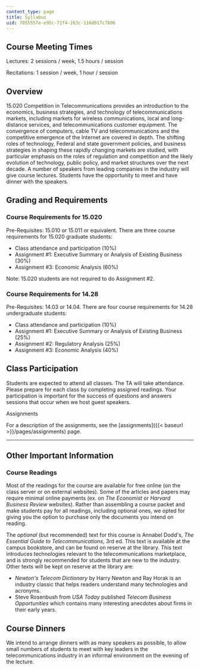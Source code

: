```yaml
---
content_type: page
title: Syllabus
uid: 7055557e-e95c-72f4-263c-116d017c7806
---
```


Course Meeting Times
--------------------

Lectures: 2 sessions / week, 1.5 hours / session

Recitations: 1 session / week, 1 hour / session

Overview
--------

15.020 Competition in Telecommunications provides an introduction to the economics, business strategies, and technology of telecommunications markets, including markets for wireless communications, local and long-distance services, and telecommunications customer equipment. The convergence of computers, cable TV and telecommunications and the competitive emergence of the Internet are covered in depth. The shifting roles of technology, Federal and state government policies, and business strategies in shaping these rapidly changing markets are studied, with particular emphasis on the roles of regulation and competition and the likely evolution of technology, public policy, and market structures over the next decade. A number of speakers from leading companies in the industry will give course lectures. Students have the opportunity to meet and have dinner with the speakers.

Grading and Requirements
------------------------

### Course Requirements for 15.020

Pre-Requisites: 15.010 or 15.011 or equivalent. There are three course requirements for 15.020 graduate students:

*   Class attendance and participation (10%)
*   Assignment #1: Executive Summary or Analysis of Existing Business (30%)
*   Assignment #3: Economic Analysis (60%)

Note: 15.020 students are not required to do Assignment #2.

### Course Requirements for 14.28

Pre-Requisites: 14.03 or 14.04. There are four course requirements for 14.28 undergraduate students:

*   Class attendance and participation (10%)
*   Assignment #1: Executive Summary or Analysis of Existing Business (25%)
*   Assignment #2: Regulatory Analysis (25%)
*   Assignment #3: Economic Analysis (40%)

Class Participation
-------------------

Students are expected to attend all classes. The TA will take attendance. Please prepare for each class by completing assigned readings. Your participation is important for the success of questions and answers sessions that occur when we host guest speakers.

Assignments

For a description of the assignments, see the [assignments]({{< baseurl >}}/pages/assignments) page.


-------------------------------------------------------------------------------------------------------------------

Other Important Information
---------------------------

### Course Readings

Most of the readings for the course are available for free online (on the class server or on external websites). Some of the articles and papers may require minimal online payments (ex. on _The Economist_ or _Harvard Business Review_ websites). Rather than assembling a course packet and make students pay for all readings, including optional ones, we opted for giving you the option to purchase only the documents you intend on reading.

The _optional_ (but recommended) text for this course is Annabel Dodd's, _The Essential Guide to Telecommunications_, 3rd ed. This text is available at the campus bookstore, and can be found on reserve at the library. This text introduces technologies relevant to the telecommunications marketplace, and is strongly recommended for students that are new to the industry. Other texts will be kept on reserve at the library are:

*   _Newton's Telecom Dictionary_ by Harry Newton and Ray Horak is an industry classic that helps readers understand many technologies and acronyms.
*   Steve Rosenbush from _USA Today_ published _Telecom Business Opportunities_ which contains many interesting anecdotes about firms in their early years.

Course Dinners
--------------

We intend to arrange dinners with as many speakers as possible, to allow small numbers of students to meet with key leaders in the telecommunications industry in an informal environment on the evening of the lecture.
